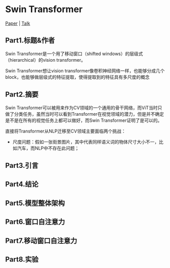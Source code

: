 # Swin Transformer

[Paper](https://arxiv.org/pdf/2103.14030.pdf) | [Talk](https://www.bilibili.com/video/BV13L4y1475U?spm_id_from=333.999.0.0)

## Part1.标题&作者

Swin Transformer是一个用了移动窗口（shifted windows）的层级式（hierarchical）的vision transformer。

Swin Transformer想让vision transformer像卷积神经网络一样，也能够分成几个block，也能够做层级式的特征提取，使得提取到的特征具有多尺度的概念

## Part2.摘要

Swin Transformer可以被用来作为CV领域的一个通用的骨干网络，而ViT当时只做了分类任务，虽然当时可以看到Transformer在视觉领域的潜力，但是并不确定是不是在所有的视觉任务上都可以做好，而Swin Transformer证明了是可以的。

直接将Transformer从NLP迁移至CV领域主要面临两个挑战：

- 尺度问题：假如一张街景图片，其中代表同样语义词的物体尺寸大小不一，比如汽车，而NLP中不存在此问题；

## Part3.引言

## Part4.结论

## Part5.模型整体架构

## Part6.窗口自注意力

## Part7.移动窗口自注意力

## Part8.实验
